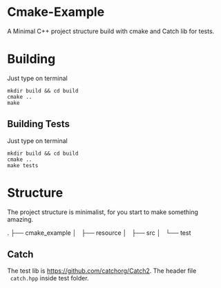 # Cmake-Example
A Minimal C++ project structure build with cmake and Catch lib for tests.

# Building

Just type on terminal
```
mkdir build && cd build
cmake ..
make
```

## Building Tests
Just type on terminal
```
mkdir build && cd build
cmake ..
make tests
```

# Structure

The project structure is minimalist, for you start to make something amazing.

.
├── cmake_example
│   ├── resource
│   ├── src
│   └── test

## Catch

The test lib is https://github.com/catchorg/Catch2. The header file ` catch.hpp` inside test folder. 
